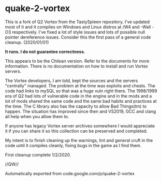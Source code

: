 # quake-2-vortex

This is a fork of Q2 Vortex from the TastySpleen repository.
I've updated most of it and it compiles on Windows and Linux distros
at /W4 and -Wall -O3 respectively. I've fixed a lot of style issues and
lots of possible null pointer dereference issues.
Consider this the first pass of a general code cleanup. (2020/01/01)

<b>It runs. I do not guarantee correctness.</b>

This appears to be the Chilean version. Refer to the documents
for more information. There is no documentation on how to
install and run Vortex servers. 

The Vortex developers, I am told, kept the sources and the servers 
"centrally" managed. The problem at the time was exploits and cheats. 
The code had links to mySQL so that was a huge vuln right there.
The 1998/1999 era of Q2 had lots of vulnerable code in the engine
and in the mods and a lot of mods shared the same code and the
same bad habits and practices at the time. The C library
also has the capacity to allow Bad Things(tm) to happen. The
situation has improved since then and VS2019, GCC and clang all
help when you allow them to.

If anyone has legacy Vortex server archives somewhere I would
appreciate it if you can share it so this collection can be
preserved and completed.

My intent is to finish cleaning up the warnings, lint and general
cruft in the code until it compiles cleanly, fixing bugs in the
game as I find them.

First cleanup complete 1/2/2020.

//QW//

Automatically exported from code.google.com/p/quake-2-vortex
